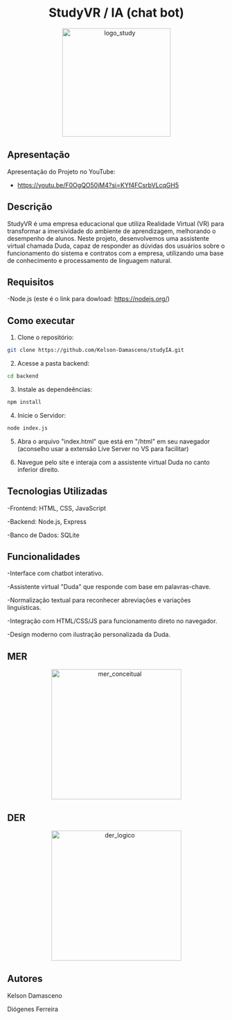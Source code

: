 <h1 align="center">StudyVR / IA (chat bot)</h1>

<p align="center">
  <img src="https://github.com/user-attachments/assets/1efa7ffe-4bad-4f54-aa68-0381a062b13f" alt="logo_study" width="250"/>
</p>


## Apresentação
Apresentação do Projeto no YouTube:
- https://youtu.be/F0OgQO50jM4?si=KYf4FCsrbVLcqGH5


## Descrição
 StudyVR é uma empresa educacional que utiliza Realidade Virtual (VR) para transformar a imersividade do ambiente de aprendizagem, melhorando o desempenho de alunos. 
 Neste projeto, desenvolvemos uma assistente virtual chamada Duda, capaz de responder as dúvidas dos usuários sobre o funcionamento do sistema e contratos com a empresa, utilizando uma base de conhecimento e processamento de linguagem natural.


## Requisitos
-Node.js (este é o link para dowload: https://nodejs.org/)


## Como executar
1. Clone o repositório:
```bash
git clone https://github.com/Kelson-Damasceno/studyIA.git
```
2. Acesse a pasta backend:
```bash
cd backend
```
3. Instale as dependeências:
```bash
npm install
```
4. Inicie o Servidor:
```bash
node index.js
```
5. Abra o arquivo "index.html" que está em "/html" em seu navegador (aconselho usar a extensão Live Server no VS para facilitar)

6. Navegue pelo site e interaja com a assistente virtual Duda no canto inferior direito.


## Tecnologias Utilizadas
-Frontend: HTML, CSS, JavaScript

-Backend: Node.js, Express

-Banco de Dados: SQLite


## Funcionalidades
-Interface com chatbot interativo.

-Assistente virtual "Duda" que responde com base em palavras-chave.

-Normalização textual para reconhecer abreviações e variações linguísticas.

-Integração com HTML/CSS/JS para funcionamento direto no navegador.

-Design moderno com ilustração personalizada da Duda.

## MER 
<p align="center">
  <img src="https://github.com/user-attachments/assets/0024ecb1-84af-4e10-bea2-a64a6e48e2d5" alt="mer_conceitual" width="300"/>
</p>
  

## DER
<p align="center">
  <img src="https://github.com/user-attachments/assets/58254d46-11ab-480d-b580-33dbcb5624d9" alt="der_logico" width="300"/>
</p>


## Autores
Kelson Damasceno

Diógenes Ferreira


 
 
